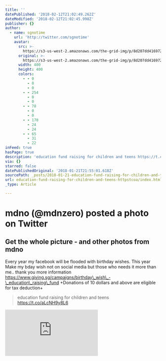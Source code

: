 ```yaml
---
title: ''
datePublished: '2018-02-12T21:02:49.262Z'
dateModified: '2018-02-12T21:02:45.998Z'
publisher: {}
author:
  - name: sgnotime
    url: 'http://twitter.com/sgnotime'
    avatar:
      src: >-
        https://s3-us-west-2.amazonaws.com/the-grid-img/p/8d207dd41697263e7d1e875e8f0f5fb5cd8f63d0.jpg
      original: >-
        https://s3-us-west-2.amazonaws.com/the-grid-img/p/8d207dd41697263e7d1e875e8f0f5fb5cd8f63d0.jpg
      width: 400
      height: 400
      colors:
        - - 0
          - 0
          - 0
        - - 254
          - 0
          - 0
        - - 78
          - 0
          - 0
        - - 170
          - 24
          - 24
        - - 65
          - 31
          - 22
inFeed: true
hasPage: true
description: 'education fund raising for children and teens https://t.co/aLcNH9y8L6'
via: {}
starred: false
datePublishedOriginal: '2018-01-21T21:55:01.618Z'
sourcePath: _posts/2018-01-21-education-fund-raising-for-children-and-teens-httpstcoa.md
url: education-fund-raising-for-children-and-teens-httpstcoa/index.html
_type: Article

---
```

# mdno (@mdnzero) posted a photo on Twitter

## Get the whole picture - and other photos from mdno
Every year my facebook will be flooded with birthday wishes. This year Make my bday wish not on social media but those who needs it more than me.. thank you more information https://www.giving.sg/campaigns/birthday\_wish\_-\_education\_raising\_fund
+Donations of 10 dollars and above are eligible for tax deduction+

> education fund raising for children and teens https://t.co/aLcNH9y8L6

![](https://external.xx.fbcdn.net/safe_image.php?d=AQCXvvBINx5qGhTC&w=675&h=675&url=https%3A%2F%2Fpbs.twimg.com%2Fmedia%2FC2tDuDqVQAEaUWj.jpg&cfs=1&sx=0&sy=148&sw=675&sh=675&_nc_hash=AQDXbL4NVf2GcpHm)
